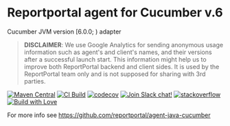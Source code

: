 # Reportportal agent for Cucumber v.6
Cucumber JVM version [6.0.0; ) adapter

> **DISCLAIMER**: We use Google Analytics for sending anonymous usage information such as agent's and client's names, and their versions
> after a successful launch start. This information might help us to improve both ReportPortal backend and client sides. It is used by the
> ReportPortal team only and is not supposed for sharing with 3rd parties.

[![Maven Central](https://img.shields.io/maven-central/v/com.epam.reportportal/agent-java-cucumber6.svg?label=Maven%20Central)](https://search.maven.org/search?q=g:%22com.epam.reportportal%22%20AND%20a:%22agent-java-cucumber6%22)
[![CI Build](https://github.com/reportportal/agent-java-cucumber6/actions/workflows/ci.yml/badge.svg)](https://github.com/reportportal/agent-java-cucumber6/actions/workflows/ci.yml)
[![codecov](https://codecov.io/gh/reportportal/agent-java-cucumber6/branch/develop/graph/badge.svg?token=GDQZ46X0H0)](https://codecov.io/gh/reportportal/agent-java-cucumber6)
[![Join Slack chat!](https://reportportal-slack-auto.herokuapp.com/badge.svg)](https://reportportal-slack-auto.herokuapp.com)
[![stackoverflow](https://img.shields.io/badge/reportportal-stackoverflow-orange.svg?style=flat)](http://stackoverflow.com/questions/tagged/reportportal)
[![Build with Love](https://img.shields.io/badge/build%20with-❤%EF%B8%8F%E2%80%8D-lightgrey.svg)](http://reportportal.io?style=flat)

For more info see https://github.com/reportportal/agent-java-cucumber
